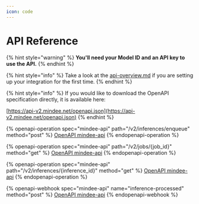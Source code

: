 ```yaml
---
icon: code
---
```


# API Reference



{% hint style="warning" %}
**You'll need your Model ID and an API key to use the API.**
{% endhint %}

{% hint style="info" %}
Take a look at the [api-overview.md](api-overview.md "mention") if you are setting up your integration for the first time.
{% endhint %}

{% hint style="info" %}
If you would like to download the OpenAPI specification directly, it is available here:

[https://api-v2.mindee.net/openapi.json](https://api-v2.mindee.net/openapi.json)
{% endhint %}

{% openapi-operation spec="mindee-api" path="/v2/inferences/enqueue" method="post" %}
[OpenAPI mindee-api](https://api-v2.mindee.net/openapi.json)
{% endopenapi-operation %}

{% openapi-operation spec="mindee-api" path="/v2/jobs/{job_id}" method="get" %}
[OpenAPI mindee-api](https://api-v2.mindee.net/openapi.json)
{% endopenapi-operation %}

{% openapi-operation spec="mindee-api" path="/v2/inferences/{inference_id}" method="get" %}
[OpenAPI mindee-api](https://api-v2.mindee.net/openapi.json)
{% endopenapi-operation %}

{% openapi-webhook spec="mindee-api" name="inference-processed" method="post" %}
[OpenAPI mindee-api](https://api-v2.mindee.net/openapi.json)
{% endopenapi-webhook %}
